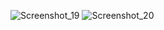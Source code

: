 ![Screenshot_19](https://user-images.githubusercontent.com/110064892/235308290-6f4436a1-a3e5-4cc0-8bd4-d70b5976b6c0.png)
![Screenshot_20](https://user-images.githubusercontent.com/110064892/235308294-3da224b5-ebad-4cee-9853-2a45ae17f471.png)
